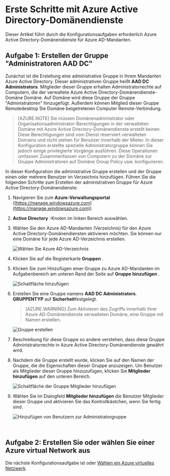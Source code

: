 <properties
    pageTitle="Azure Active Directory-Domänendienste: Erstellen der AAD DC-Administratorengruppe | Microsoft Azure"
    description="Erste Schritte mit Azure Active Directory-Domänendienste"
    services="active-directory-ds"
    documentationCenter=""
    authors="mahesh-unnikrishnan"
    manager="stevenpo"
    editor="curtand"/>

<tags
    ms.service="active-directory-ds"
    ms.workload="identity"
    ms.tgt_pltfrm="na"
    ms.devlang="na"
    ms.topic="article"
    ms.date="10/03/2016"
    ms.author="maheshu"/>

# <a name="get-started-with-azure-ad-domain-services"></a>Erste Schritte mit Azure Active Directory-Domänendienste

Dieser Artikel führt durch die Konfigurationsaufgaben erforderlich Azure Active Directory-Domänendienste für Azure AD-Mandanten.

## <a name="task-1-create-the-aad-dc-administrators-group"></a>Aufgabe 1: Erstellen der Gruppe "Administratoren AAD DC"
Zunächst ist die Erstellung eine administrative Gruppe in Ihrem Mandanten Azure Active Directory. Dieser administrativen Gruppe heißt **AAD DC Administrators**. Mitglieder dieser Gruppe erhalten Administratorrechte auf Computern, die der verwaltete Azure Active Directory-Domänendienste-Domäne Domäne. Auf Domäne wird diese Gruppe der Gruppe "Administratoren" hinzugefügt. Außerdem können Mitglied dieser Gruppe Remotedesktop Sie Domäne beigetretenen Computer Remote-Verbindung.  

> [AZURE.NOTE] Sie müssen Domänenadministrator oder Organisationsadministrator-Berechtigungen in der verwalteten Domäne mit Azure Active Directory-Domänendienste erstellt keinen. Diese Berechtigungen sind vom Dienst reserviert verwalteten Domains und nicht stehen für Benutzer innerhalb der Mieter. In dieser Konfiguration erstellte spezielle Administratorgruppe können Sie jedoch einige privilegierte Vorgänge ausführen. Diese Operationen umfassen Zusammenfassen von Computern zu der Domäne zur Gruppe Administratoren auf Domäne Group Policy usw. konfigurieren.

In dieser Konfiguration die administrative Gruppe erstellen und der Gruppe einen oder mehrere Benutzer im Verzeichnis hinzufügen. Führen Sie die folgenden Schritte zum Erstellen der administrativen Gruppe für Azure Active Directory-Domänendienste:

1. Navigieren Sie zum **Azure-Verwaltungsportal** ([https://manage.windowsazure.com](https://manage.windowsazure.com))

2. **Active Directory** -Knoten im linken Bereich auswählen.

3. Wählen Sie den Azure AD-Mandanten (Verzeichnis) für den Azure Active Directory-Domänendiensten aktivieren möchten. Sie können nur eine Domäne für jede Azure AD-Verzeichnis erstellen.

    ![Wählen Sie Azure AD-Verzeichnis](./media/active-directory-domain-services-getting-started/select-aad-directory.png)

4. Klicken Sie auf die Registerkarte **Gruppen** .

5. Klicken Sie zum Hinzufügen einer Gruppe zu Azure AD-Mandanten im Aufgabenbereich am unteren Rand der Seite auf **Gruppe hinzufügen** .

    ![Schaltfläche hinzufügen](./media/active-directory-domain-services-getting-started/add-group-button.png)

6. Erstellen Sie eine Gruppe namens **AAD DC Administrators**. **GRUPPENTYP** auf **Sicherheit**festgelegt.

    > [AZURE.WARNING] Zum Aktivieren des Zugriffs innerhalb Ihrer Azure AD-Domänendienste verwalteten Domäne, eine Gruppe mit Namen erstellen.

    ![Gruppe erstellen](./media/active-directory-domain-services-getting-started/create-admin-group.png)

7. Beschreibung für diese Gruppe so andere verstehen, dass diese Gruppe Administratorrechte in Azure Active Directory-Domänendienste gewährt wird.

8. Nachdem die Gruppe erstellt wurde, klicken Sie auf den Namen der Gruppe, die die Eigenschaften dieser Gruppe anzuzeigen. Um Benutzer als Mitglieder dieser Gruppe hinzuzufügen, klicken Sie **Mitglieder hinzufügen** auf den unteren Bereich.

    ![Schaltfläche der Gruppe Mitglieder hinzufügen](./media/active-directory-domain-services-getting-started/add-group-members-button.png)

9. Wählen Sie im Dialogfeld **Mitglieder hinzufügen** die Benutzer Mitglieder dieser Gruppe und aktivieren Sie das Kontrollkästchen, wenn Sie fertig sind.

    ![Hinzufügen von Benutzern zur Administratorgruppe](./media/active-directory-domain-services-getting-started/add-group-members.png)

<br>

## <a name="task-2-create-or-select-an-azure-virtual-network"></a>Aufgabe 2: Erstellen Sie oder wählen Sie einer Azure virtual Network aus
Die nächste Konfigurationsaufgabe ist oder [Wählen ein Azure virtuelles Netzwerk](active-directory-ds-getting-started-vnet.md).
